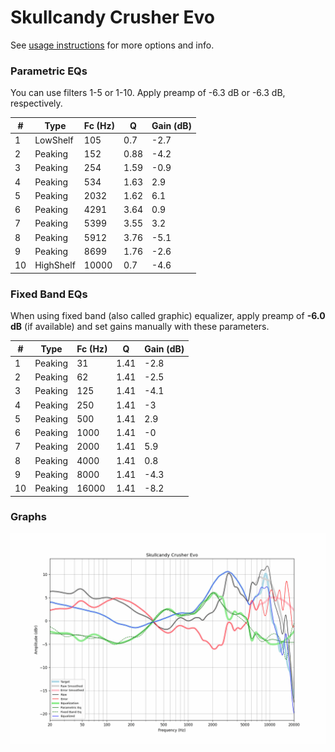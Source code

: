 # Skullcandy Crusher Evo
See [usage instructions](https://github.com/jaakkopasanen/AutoEq#usage) for more options and info.

### Parametric EQs
You can use filters 1-5 or 1-10. Apply preamp of -6.3 dB or -6.3 dB, respectively.

|   # | Type      |   Fc (Hz) |    Q |   Gain (dB) |
|-----|-----------|-----------|------|-------------|
|   1 | LowShelf  |       105 | 0.7  |        -2.7 |
|   2 | Peaking   |       152 | 0.88 |        -4.2 |
|   3 | Peaking   |       254 | 1.59 |        -0.9 |
|   4 | Peaking   |       534 | 1.63 |         2.9 |
|   5 | Peaking   |      2032 | 1.62 |         6.1 |
|   6 | Peaking   |      4291 | 3.64 |         0.9 |
|   7 | Peaking   |      5399 | 3.55 |         3.2 |
|   8 | Peaking   |      5912 | 3.76 |        -5.1 |
|   9 | Peaking   |      8699 | 1.76 |        -2.6 |
|  10 | HighShelf |     10000 | 0.7  |        -4.6 |

### Fixed Band EQs
When using fixed band (also called graphic) equalizer, apply preamp of **-6.0 dB** (if available) and set gains manually with these parameters.

|   # | Type    |   Fc (Hz) |    Q |   Gain (dB) |
|-----|---------|-----------|------|-------------|
|   1 | Peaking |        31 | 1.41 |        -2.8 |
|   2 | Peaking |        62 | 1.41 |        -2.5 |
|   3 | Peaking |       125 | 1.41 |        -4.1 |
|   4 | Peaking |       250 | 1.41 |        -3   |
|   5 | Peaking |       500 | 1.41 |         2.9 |
|   6 | Peaking |      1000 | 1.41 |        -0   |
|   7 | Peaking |      2000 | 1.41 |         5.9 |
|   8 | Peaking |      4000 | 1.41 |         0.8 |
|   9 | Peaking |      8000 | 1.41 |        -4.3 |
|  10 | Peaking |     16000 | 1.41 |        -8.2 |

### Graphs
![](./Skullcandy%20Crusher%20Evo.png)
